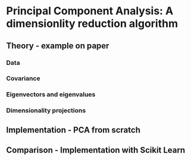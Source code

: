 # Principal Component Analysis: A dimensionlity reduction algorithm

## Theory - example on paper
### Data
### Covariance
### Eigenvectors and eigenvalues
### Dimensionality projections

## Implementation - PCA from scratch

## Comparison - Implementation with Scikit Learn

